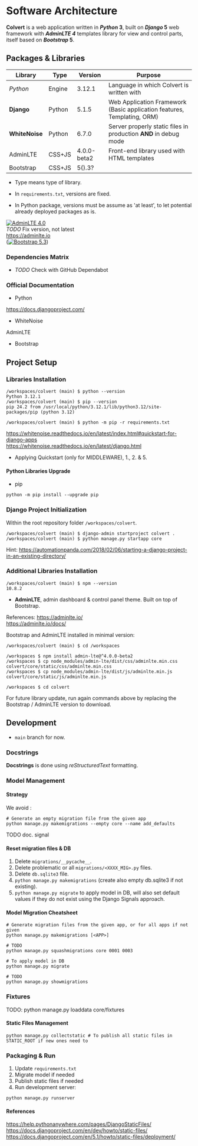 # Software Architecture

**Colvert** is a web application written in **_Python_ 3**, built on **_Django_ 5** web framework with **_AdminLTE 4_** templates library for view and control parts, itself based on **_Bootstrap_ 5**.

## Packages & Libraries

|Library|Type|Version|Purpose|
|----------|------|------|-|
|_Python_      |Engine|3.12.1     |Language in which Colvert is written with|
|**Django**    |Python|5.1.5      |Web Application Framework (Basic application features, Templating, ORM)|
|**WhiteNoise**|Python|6.7.0      |Server properly static files in production **AND** in debug mode|
|AdminLTE      |CSS+JS|4.0.0-beta2|Front-end library used with HTML templates|
|Bootstrap     |CSS+JS|5().3?       ||

* Type means type of library.

* In `requirements.txt`, versions are fixed.
* In Python package, versions must be assume as 'at least', to let potential already deployed packages as is.

 [![AdminLTE 4.0](https://img.shields.io/npm/v/admin-lte/latest.svg)](https://www.npmjs.com/package/admin-lte)  
 _TODO_ Fix version, not latest  
 <https://adminlte.io>  
 ([![Bootstrap 5.3](https://img.shields.io/badge/Bootstrap-5.3-white?logo=bootstrap&logoColor=white&labelColor=7952b3)](getbootstrap.com))

### Dependencies Matrix

* _TODO_ Check with GitHub Dependabot

### Official Documentation

* Python

<https://docs.djangoproject.com/>

* WhiteNoise

AdminLTE

* Bootstrap

## Project Setup

### Libraries Installation

```shell
/workspaces/colvert (main) $ python --version
Python 3.12.1
/workspaces/colvert (main) $ pip --version
pip 24.2 from /usr/local/python/3.12.1/lib/python3.12/site-packages/pip (python 3.12)
```

```shell
/workspaces/colvert (main) $ python -m pip -r requirements.txt
```

<https://whitenoise.readthedocs.io/en/latest/index.html#quickstart-for-django-apps>  
<https://whitenoise.readthedocs.io/en/latest/django.html>

* Applying Quickstart (only for MIDDLEWARE), 1., 2. & 5.

#### Python Libraries Upgrade

* pip

```shell
python -m pip install --upgrade pip
```

### Django Project Initialization

Within the root repository folder ```/workspaces/colvert```.

```shell
/workspaces/colvert (main) $ django-admin startproject colvert .
/workspaces/colvert (main) $ python manage.py startapp core
```

Hint: <https://automationpanda.com/2018/02/06/starting-a-django-project-in-an-existing-directory/>

### Additional Libraries Installation

```shell
/workspaces/colvert (main) $ npm --version
10.8.2
```

* **AdminLTE**, admin dashboard & control panel theme. Built on top of Bootstrap.

References:
<https://adminlte.io/>  
<https://adminlte.io/docs/>

Bootstrap and AdminLTE installed in minimal version:

```shell
/workspaces/colvert (main) $ cd /workspaces

/workspaces $ npm install admin-lte@^4.0.0-beta2
/workspaces $ cp node_modules/admin-lte/dist/css/adminlte.min.css colvert/core/static/css/adminlte.min.css
/workspaces $ cp node_modules/admin-lte/dist/js/adminlte.min.js colvert/core/static/js/adminlte.min.js

/workspaces $ cd colvert
```

For future library update, run again commands above by replacing the Bootstrap / AdminLTE version to download.

## Development

* `main` branch for now.

### Docstrings

**Docstrings** is done using _reStructuredText_ formatting.

### Model Management

#### Strategy

We avoid :

```shell
# Generate an empty migration file from the given app
python manage.py makemigrations --empty core --name add_defaults
```

TODO doc. signal

#### Reset migration files & DB

1. Delete `migrations/__pycache__`.
2. Delete problematic or all `migrations/<XXXX_MIG>.py` files.
3. Delete `db.sqlite3` file.
4. `python manage.py makemigrations` (create also empty db.sqlite3 if not existing).
5. `python manage.py migrate` to apply model in DB, will also set default values if they do not exist using the Django Signals approach.

#### Model Migration Cheatsheet

```shell
# Generate migration files from the given app, or for all apps if not given
python manage.py makemigrations [<APP>]

# TODO
python manage.py squashmigrations core 0001 0003

# To apply model in DB
python manage.py migrate

# TODO
python manage.py showmigrations
```

### Fixtures

TODO: python manage.py loaddata core/fixtures

#### Static Files Management

```shell
python manage.py collectstatic # To publish all static files in STATIC_ROOT if new ones need to
```

### Packaging & Run

1. Update `requirements.txt`
2. Migrate model if needed
3. Publish static files if needed
4. Run development server:

```shell
python manage.py runserver
```

#### References

<https://help.pythonanywhere.com/pages/DjangoStaticFiles/>  
<https://docs.djangoproject.com/en/dev/howto/static-files/>  
<https://docs.djangoproject.com/en/5.1/howto/static-files/deployment/>

